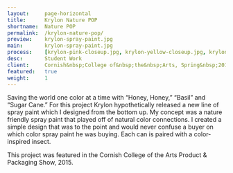```yaml
---
layout:     page-horizontal
title:      Krylon Nature POP
shortname:  Nature POP
permalink:  /krylon-nature-pop/
preview:    krylon-spray-paint.jpg
main:       krylon-spray-paint.jpg
process:    [krylon-pink-closeup.jpg, krylon-yellow-closeup.jpg, krylon-green-closeup.jpg]
desc:       Student Work
client:     Cornish&nbsp;College of&nbsp;the&nbsp;Arts, Spring&nbsp;2015
featured:   true
weight:     1
---
```


Saving the world one color at a time with “Honey, Honey,” “Basil” and “Sugar Cane.” For this project Krylon hypothetically released a new line of spray paint which I designed from the bottom up. My concept was a nature friendly spray paint that played off of natural color connections. I created a simple design that was to the point and would never confuse a buyer on which color spray paint he was buying. Each can is paired with a color-inspired insect.

This project was featured in the Cornish College of the Arts Product & Packaging Show, 2015.
